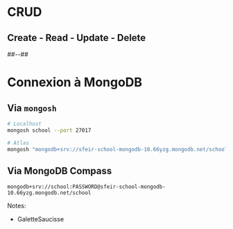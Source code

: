 <!-- .slide: class="transition underline"-->
# CRUD 
## Create - Read - Update - Delete

##--##
<!-- .slide: class="with-code"-->
# Connexion à MongoDB

## Via `mongosh`

```bash
# Localhost
mongosh school --port 27017

# Atlas
mongosh "mongodb+srv://sfeir-school-mongodb-10.66yzg.mongodb.net/school" --apiVersion 1 --username school
```

## Via MongoDB Compass

```
mongodb+srv://school:PASSWORD@sfeir-school-mongodb-10.66yzg.mongodb.net/school
```

Notes:
- GaletteSaucisse
